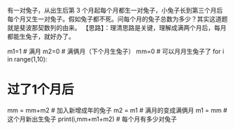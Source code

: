 有一对兔子，从出生后第 3 个月起每个月都生一对兔子，小兔子长到第三个月后每个月又生一对兔子。假如兔子都不死。问每个月的兔子总数为多少？其实这道题就是斐波那契数列的由来。
【思路】：理清思路是关键，理解成满两个月后，每月都能生兔子，就好办了。

m1=1 # 满月
m2=0 # 满俩月（下个月生兔子）
mm=0 # 可以月月生兔子了
for i in range(1,10):
# 过了1个月后
mm = mm+m2 # 加入新增成年的兔子
m2 = m1 # 满月的变成满俩月
m1 = mm # 这个月新出生兔子
print(i,mm+m1+m2) # 每个月有多少对兔子
